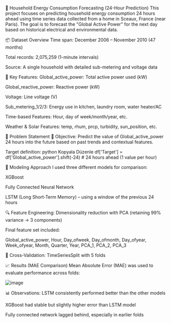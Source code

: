 🔌 Household Energy Consumption Forecasting (24-Hour Prediction)
This project focuses on predicting household energy consumption 24 hours ahead using time series data collected from a home in Sceaux, France (near Paris). The goal is to forecast the "Global Active Power" for the next day based on historical electrical and environmental data.

📦 Dataset Overview
Time span: December 2006 – November 2010 (47 months)

Total records: 2,075,259 (1-minute intervals)

Source: A single household with detailed sub-metering and voltage data


🔑 Key Features:
Global_active_power: Total active power used (kW)

Global_reactive_power: Reactive power (kW)

Voltage: Line voltage (V)

Sub_metering_1/2/3: Energy use in kitchen, laundry room, water heater/AC

Time-based Features: Hour, day of week/month/year, etc.

Weather & Solar Features: temp, rhum, prcp, turbidity, sun_position, etc.


🎯 Problem Statement
📌 Objective: Predict the value of Global_active_power 24 hours into the future based on past trends and contextual features.

Target definition:
python
Kopyala
Düzenle
df['Target'] = df['Global_active_power'].shift(-24)  # 24 hours ahead (1 value per hour)

🧪 Modeling Approach
I used three different models for comparison:

XGBoost

Fully Connected Neural Network

LSTM (Long Short-Term Memory) – using a window of the previous 24 hours

🔍 Feature Engineering:
Dimensionality reduction with PCA (retaining 99% variance → 3 components)

Final feature set included:

Global_active_power, Hour, Day_ofweek, Day_ofmonth, Day_ofyear, Week_ofyear, Month, Quarter, Year, PCA_1, PCA_2, PCA_3

🧪 Cross-Validation:
TimeSeriesSplit with 5 folds

📈 Results (MAE Comparison)
Mean Absolute Error (MAE) was used to evaluate performance across folds:

![image](https://github.com/user-attachments/assets/a0fab91c-c078-4126-bed8-d604870e74be)



📊 Observations:
LSTM consistently performed better than the other models

XGBoost had stable but slightly higher error than LSTM model

Fully connected network lagged behind, especially in earlier folds
